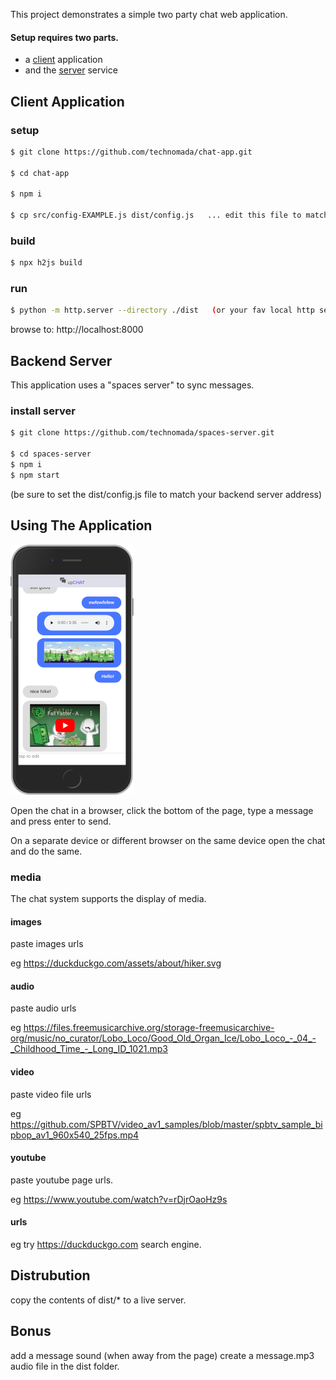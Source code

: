 This project demonstrates a simple two party chat web application.

#### Setup requires two parts.
- a [client](#client-application) application
- and the [server](#backend-server) service


## Client Application

### setup
```sh
$ git clone https://github.com/technomada/chat-app.git

$ cd chat-app

$ npm i

$ cp src/config-EXAMPLE.js dist/config.js   ... edit this file to match your server settings.
```

### build
```sh
$ npx h2js build
```

### run
```sh
$ python -m http.server --directory ./dist   (or your fav local http server)
```
browse to: http://localhost:8000




## Backend Server

This application uses a "spaces server" to sync messages.

### install server
```sh
$ git clone https://github.com/technomada/spaces-server.git

$ cd spaces-server
$ npm i
$ npm start
```
(be sure to set the dist/config.js file to match your backend server address)

## Using The Application

![Application Screenshot](/media/screenshot-400.png)

Open the chat in a browser, click the bottom of the page, type a message and press enter to send.

On a separate device or different browser on the same device open the chat and do the same.

### media
The chat system supports the display of media.

#### images
paste images urls

eg https://duckduckgo.com/assets/about/hiker.svg

#### audio
paste audio urls

eg https://files.freemusicarchive.org/storage-freemusicarchive-org/music/no_curator/Lobo_Loco/Good_Old_Organ_Ice/Lobo_Loco_-_04_-_Childhood_Time_-_Long_ID_1021.mp3

#### video
paste video file urls

eg https://github.com/SPBTV/video_av1_samples/blob/master/spbtv_sample_bipbop_av1_960x540_25fps.mp4

#### youtube
paste youtube page urls.

eg https://www.youtube.com/watch?v=rDjrOaoHz9s

#### urls
eg try https://duckduckgo.com search engine.

## Distrubution
copy the contents of dist/* to a live server.

## Bonus
add a message sound (when away from the page) create a message.mp3 audio file in the dist folder.
